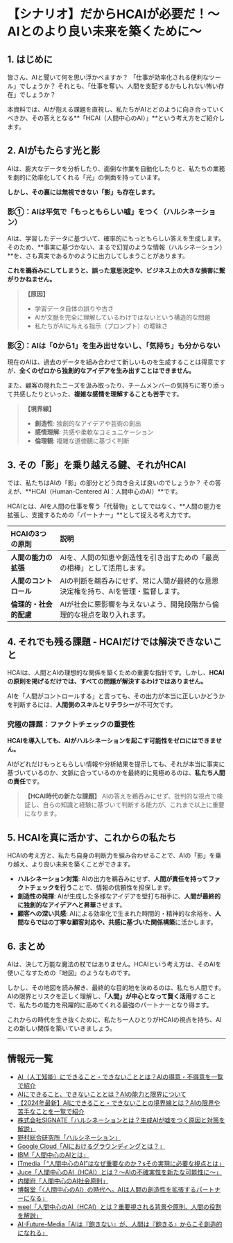 # 【シナリオ】だからHCAIが必要だ！～AIとのより良い未来を築くために～

## 1. はじめに

皆さん、AIと聞いて何を思い浮かべますか？
「仕事が効率化される便利なツール」でしょうか？
それとも、「仕事を奪い、人間を支配するかもしれない怖い存在」でしょうか？

本資料では、AIが抱える課題を直視し、私たちがAIとどのように向き合っていくべきか、その答えとなる**「HCAI（人間中心のAI）」**という考え方をご紹介します。

## 2. AIがもたらす光と影

AIは、膨大なデータを分析したり、面倒な作業を自動化したりと、私たちの業務を劇的に効率化してくれる「光」の側面を持っています。

**しかし、その裏には無視できない「影」も存在します。**

### 影①：AIは平気で「もっともらしい嘘」をつく（ハルシネーション）

AIは、学習したデータに基づいて、確率的にもっともらしい答えを生成します。そのため、**事実に基づかない、まるで幻覚のような情報（ハルシネーション）**を、さも真実であるかのように出力してしまうことがあります。

**これを鵜呑みにしてしまうと、誤った意思決定や、ビジネス上の大きな損害に繋がりかねません。**

> **【原因】**
> *   学習データ自体の誤りや古さ
> *   AIが文脈を完全に理解しているわけではないという構造的な問題
> *   私たちがAIに与える指示（プロンプト）の曖昧さ

### 影②：AIは「0から1」を生み出せないし、「気持ち」も分からない

現在のAIは、過去のデータを組み合わせて新しいものを生成することは得意ですが、**全くのゼロから独創的なアイデアを生み出すことはできません。**

また、顧客の隠れたニーズを汲み取ったり、チームメンバーの気持ちに寄り添って共感したりといった、**複雑な感情を理解することも苦手**です。

> **【境界線】**
> *   **創造性**: 独創的なアイデアや芸術の創出
> *   **感情理解**: 共感や柔軟なコミュニケーション
> *   **倫理観**: 複雑な道徳観に基づく判断

## 3. その「影」を乗り越える鍵、それがHCAI

では、私たちはAIの「影」の部分とどう向き合えば良いのでしょうか？
その答えが、**HCAI（Human-Centered AI：人間中心のAI）**です。

HCAIとは、AIを人間の仕事を奪う「代替物」としてではなく、**人間の能力を拡張し、支援するための「パートナー」**として捉える考え方です。

| HCAIの3つの原則 | 説明 |
| :--- | :--- |
| **人間の能力の拡張** | AIを、人間の知恵や創造性を引き出すための「最高の相棒」として活用します。 |
| **人間のコントロール** | AIの判断を鵜呑みにせず、常に人間が最終的な意思決定権を持ち、AIを管理・監督します。 |
| **倫理的・社会的配慮** | AIが社会に悪影響を与えないよう、開発段階から倫理的な視点を取り入れます。 |

## 4. それでも残る課題 - HCAIだけでは解決できないこと

HCAIは、人間とAIの理想的な関係を築くための重要な指針です。しかし、**HCAIの原則を掲げるだけでは、すべての問題が解決するわけではありません。**

AIを「人間がコントロールする」と言っても、その出力が本当に正しいかどうかを判断するには、**人間側のスキルとリテラシー**が不可欠です。

### **究極の課題：ファクトチェックの重要性**

**HCAIを導入しても、AIがハルシネーションを起こす可能性をゼロにはできません。**

AIがどれだけもっともらしい情報や分析結果を提示しても、それが本当に事実に基づいているのか、文脈に合っているのかを最終的に見極めるのは、**私たち人間の責任**です。

> **【HCAI時代の新たな課題】**
> AIの答えを鵜呑みにせず、批判的な視点で検証し、自らの知識と経験に基づいて判断する能力が、これまで以上に重要になります。

## 5. HCAIを真に活かす、これからの私たち

HCAIの考え方と、私たち自身の判断力を組み合わせることで、AIの「影」を乗り越え、より良い未来を築くことができます。

*   **ハルシネーション対策**: AIの出力を鵜呑みにせず、**人間が責任を持ってファクトチェックを行う**ことで、情報の信頼性を担保します。
*   **創造性の発揮**: AIが生成した多様なアイデアを壁打ち相手に、**人間が最終的に独創的なアイデアへと昇華**させます。
*   **顧客への深い共感**: AIによる効率化で生まれた時間的・精神的な余裕を、**人間ならではの丁寧な顧客対応や、共感に基づいた関係構築**に活かします。

## 6. まとめ

AIは、決して万能な魔法の杖ではありません。HCAIという考え方は、そのAIを使いこなすための「地図」のようなものです。

しかし、その地図を読み解き、最終的な目的地を決めるのは、私たち人間です。AIの限界とリスクを正しく理解し、**「人間」が中心となって賢く活用**することで、私たちの能力を飛躍的に高めてくれる最強のパートナーとなり得ます。

これからの時代を生き抜くために、私たち一人ひとりがHCAIの視点を持ち、AIとの新しい関係を築いていきましょう。

---

## 情報元一覧

*   [AI（人工知能）にできること・できないこととは？AIの得意・不得意を一覧で紹介](https://switch.am/plus/work/ai-dekirukoto-dekinakoto/)
*   [AIにできること、できないこととは？AIの能力と限界について](https://tdse.jp/column/20231122-2/)
*   [【2024年最新】AIにできること・できないことの境界線とは？AIの限界や苦手なことを一覧で紹介](https://metaversesouken.com/ai/what-ai-can-do-and-not-do/)
*   [株式会社SIGNATE「ハルシネーションとは？生成AIが嘘をつく原因と対策を解説」](https://signate.jp/media/column/20231012-2/)
*   [野村総合研究所「ハルシネーション」](https://www.nri.com/jp/knowledge/glossary/lst/ha/hallucination)
*   [Google Cloud「AIにおけるグラウンディングとは？」](https://cloud.google.com/discover/what-is-grounding-in-ai?hl=ja)
*   [IBM「人間中心のAIとは」](https://www.ibm.com/jp-ja/topics/human-centered-ai)
*   [ITmedia「“人間中心のAI”はなぜ重要なのか？sその実現に必要な視点とは」](https://www.itmedia.co.jp/news/articles/2207/21/news030.html)
*   [Juce「人間中心のAI（HCAI）とは？～AIの不確実性を新たな可能性に～」](https://juce.jp/main/media/media-1002/)
*   [内閣府「人間中心のAI社会原則」](https://www8.cao.go.jp/cstp/ai/ai_shakai_gensoku.html)
*   [博報堂「〈人間中心のAI〉の時代へ。AIは人間の創造性を拡張するパートナーになる」](https://www.hakuhodo.co.jp/magazine/10966/)
*   [weel「人間中心のAI（HCAI）とは？重要視される背景や原則、人間の役割を解説」](https://weel.co.jp/media/glossary/human-centered-ai/)
*   [AI-Future-Media「AIは『飽きない』が、人間は『飽きる』からこそ創造的になれる」](https://ai-future.media/archives/3359)